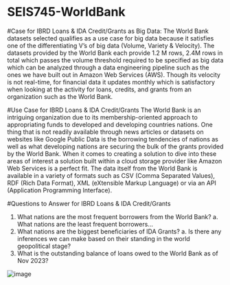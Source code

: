 # SEIS745-WorldBank

#Case for IBRD Loans & IDA Credit/Grants as Big Data:
The World Bank datasets selected qualifies as a use case for big data because it satisfies one of the differentiating V’s of big data (Volume, Variety & Velocity). The datasets provided by the World Bank each provide 1.2 M rows, 2.4M rows in total which passes the volume threshold required to be specified as big data which can be analyzed through a data engineering pipeline such as the ones we have built out in Amazon Web Services (AWS). Though its velocity is not real-time, for financial data it updates monthly which is satisfactory when looking at the activity for loans, credits, and grants from an organization such as the World Bank. 

#Use Case for IBRD Loans & IDA Credit/Grants
The World Bank is an intriguing organization due to its membership-oriented approach to appropriating funds to developed and developing countries nations. One thing that is not readily available through news articles or datasets on websites like Google Public Data is the borrowing tendencies of nations as well as what developing nations are securing the bulk of the grants provided by the World Bank. 
When it comes to creating a solution to dive into these areas of interest a solution built within a cloud storage provider like Amazon Web Services is a perfect fit. The data itself from the World Bank is available in a variety of formats such as CSV (Comma Separated Values), RDF (Rich Data Format), XML (eXtensible Markup Language) or via an API (Application Programming Interface).

#Questions to Answer for IBRD Loans & IDA Credit/Grants
1.	What nations are the most frequent borrowers from the World Bank?
a.	What nations are the least frequent borrowers...
2.	What nations are the biggest beneficiaries of IDA Grants?
a.	Is there any inferences we can make based on their standing in the world geopolitical stage?
3.	What is the outstanding balance of loans owed to the World Bank as of Nov 2023?
   
![image](https://github.com/sirlanceohlot/SEIS745-WorldBank/assets/62031972/cd7dfb0d-a19b-45b2-b0b4-69cfe7f9bb70)
